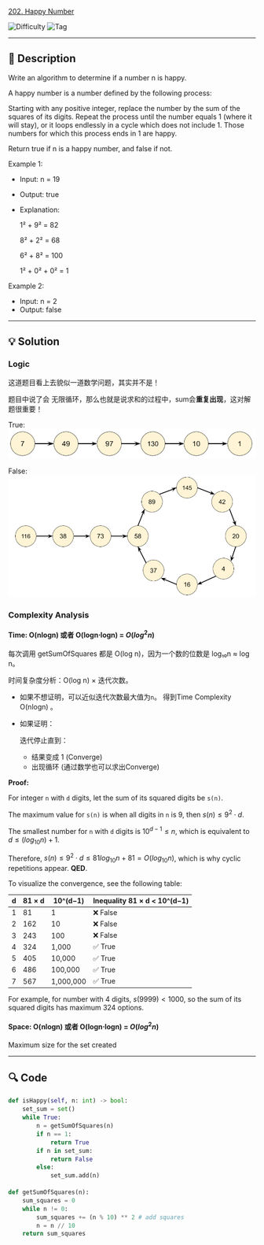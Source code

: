 [202. Happy Number](https://leetcode.com/problems/happy-number/description/)


![Difficulty](https://img.shields.io/badge/Difficulty-Easy-brightgreen)
![Tag](https://img.shields.io/badge/Tag-Hash%20Table-lightgrey)


---

## 📝 Description

Write an algorithm to determine if a number n is happy.

A happy number is a number defined by the following process:

Starting with any positive integer, replace the number by the sum of the squares of its digits.
Repeat the process until the number equals 1 (where it will stay), or it loops endlessly in a cycle which does not include 1.
Those numbers for which this process ends in 1 are happy.

Return true if n is a happy number, and false if not.


Example 1:
- Input: n = 19
- Output: true
- Explanation:

    1² + 9² = 82
    
    8² + 2² = 68
    
    6² + 8² = 100 
    
    1² + 0² + 0² = 1 


Example 2:
- Input: n = 2
- Output: false


---

## 💡 Solution

### Logic 
这道题目看上去貌似一道数学问题，其实并不是！

题目中说了会 无限循环，那么也就是说求和的过程中，sum会**重复出现**，这对解题很重要！

True:
![img_1.png](images/img_1.png)

False:
![img.png](images/img.png)

### Complexity Analysis

#### Time: O(nlogn) 或者 O(logn⋅logn) = $O(log^2n)$

每次调用 getSumOfSquares 都是 O(log n)，因为一个数的位数是 log₁₀n ≈ log n。

时间复杂度分析：O(log n) × 迭代次数。

- 如果不想证明，可以近似迭代次数最大值为`n`。 得到Time Complexity O(nlogn) 。

- 如果证明：

  迭代停止直到：
  - 结果变成 1 (Converge)
  - 出现循环 (通过数学也可以求出Converge)


**Proof:** 

For integer `n` with `d` digits, let the sum of its squared digits be `s(n)`.

The maximum value for `s(n)` is when all digits in `n` is $9$, then $s(n) \leq 9^2\cdot d$.

The smallest number for `n` with `d` digits is $10^{d-1} \leq n$, which is equivalent to $d \leq (log_{10}{n})+1$.

Therefore, $s(n) \leq 9^2\cdot d \leq 81log_{10}{n} + 81 = O(log_{10}n)$, which is why cyclic repetitions appear.
**QED**.



To visualize the convergence, see the following table:

| d  | 81 × d | 10^(d−1)  | Inequality 81 × d < 10^(d−1) |
|----|--------|------------|----------------------|
| 1  | 81     | 1          | ❌ False              |
| 2  | 162    | 10         | ❌ False              |
| 3  | 243    | 100        | ❌ False              |
| 4  | 324    | 1,000      | ✅ True               |
| 5  | 405    | 10,000     | ✅ True               |
| 6  | 486    | 100,000    | ✅ True               |
| 7  | 567    | 1,000,000  | ✅ True               |

For example, for number with 4 digits, $s(9999) < 1000$, so the sum of its squared digits has maximum 324 options.





#### Space: O(nlogn) 或者 O(logn⋅logn) = $O(log^2n)$

Maximum size for the set created

---

## 🔍 Code

```python
def isHappy(self, n: int) -> bool:
    set_sum = set()
    while True:
        n = getSumOfSquares(n)
        if n == 1: 
            return True
        if n in set_sum: 
            return False
        else: 
            set_sum.add(n)
        
def getSumOfSquares(n):
    sum_squares = 0
    while n != 0:
        sum_squares += (n % 10) ** 2 # add squares
        n = n // 10
    return sum_squares
```


